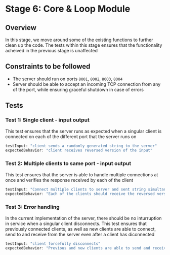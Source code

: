 # Stage 6: Core & Loop Module

## Overview
In this stage, we move around some of the existing functions to further clean up the code. The tests within this stage ensures that the functionality acheived in the previous stage is unaffected

## Constraints to be followed
- The server should run on ports `8001`, `8002`, `8003`, `8004`
- Server should be able to accept an incoming TCP connection from any of the port, while ensuring graceful shutdown in case of errors

## Tests
### Test 1: Single client - input output
This test ensures that the server runs as expected when a singular client is connected on each of the different port that the server runs on

```js
testInput: "client sends a randomly generated string to the server"
expectedBehavior: "client receives reversed version of the input"
```

### Test 2: Multiple clients to same port - input output
This test ensures that the server is able to handle multiple connections at once and verifies the response received by each of the client

```js
testInput: "Connect multiple clients to server and sent string simultaneously"
expectedBehavior: "Each of the clients should receive the reversed versions of the string that they sent"
```

### Test 3: Error handling
In the current implementation of the server, there should be no inturruption in service when a singular client disconnects. This test ensures that previously connected clients, as well as new clients are able to connect, send to and receive from the server even after a client has diconnected

```js
testInput: "client forcefully disconnects"
expectedBehavior: "Previous and new clients are able to send and receive output as expected"
```

